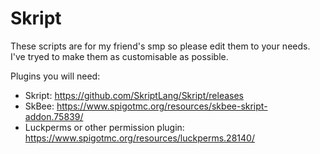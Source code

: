 # Skript
These scripts are for my friend's smp so please edit them to your needs. I've tryed to make them as customisable as possible.

Plugins you will need:

- Skript: https://github.com/SkriptLang/Skript/releases
- SkBee: https://www.spigotmc.org/resources/skbee-skript-addon.75839/
- Luckperms or other permission plugin: https://www.spigotmc.org/resources/luckperms.28140/
